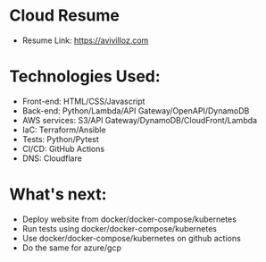 # Cloud Resume

- Resume Link: https://avivilloz.com

# Technologies Used:

- Front-end: HTML/CSS/Javascript
- Back-end: Python/Lambda/API Gateway/OpenAPI/DynamoDB
- AWS services: S3/API Gateway/DynamoDB/CloudFront/Lambda
- IaC: Terraform/Ansible
- Tests: Python/Pytest
- CI/CD: GitHub Actions
- DNS: Cloudflare

# What's next:

- Deploy website from docker/docker-compose/kubernetes
- Run tests using docker/docker-compose/kubernetes
- Use docker/docker-compose/kubernetes on github actions
- Do the same for azure/gcp